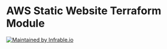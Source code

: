 # AWS Static Website Terraform Module

[![Maintained by Infrable.io](https://img.shields.io/badge/maintained%20by-infrable.io-6c71c4)](https://infrable.io/)
